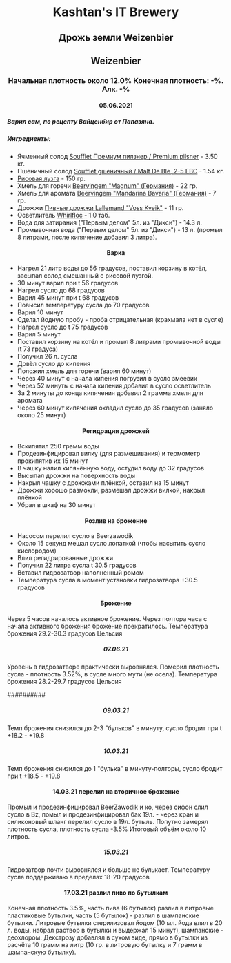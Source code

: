 <h1 align="center"> Kashtan's IT Brewery </h1>  

<h2 align="center"> Дрожь земли Weizenbier </h2>
<h2 align="center"> Weizenbier </h2>

<h3 align="center"> Начальная плотность около 12.0% Конечная плотность: -%. Алк. -%  </h3>

<h4 align="center"> 05.06.2021 </h4>

##### Варил сам, по рецепту Вайценбир от Папазяна.
##### Ингредиенты:
- Ячменный солод [Soufflet Премиум пилзнер / Premium pilsner](https://www.mirbeer.ru/catalog/pivovarenie/solod/solod_0_5_1_kg/soufflet/solod_premium_pilzner_premium_pilsner_soufflet_1_kg/) - 3.50 кг.
- Пшеничный солод [Soufflet gшеничный / Malt De Ble, 2-5 EBC](https://www.mirbeer.ru/catalog/pivovarenie/solod/solod_0_5_1_kg/soufflet/solod_pshenichniy_malt_de_ble_2_5_ebc_soufflet_1_kg/) - 1.54 кг.
- [Рисовая лузга](https://www.mirbeer.ru/catalog/pivovarenie/solod/solod_0_5_1_kg/luzga_risovaya_0_4_kg/) - 150 гр.
- Хмель для горечи [Beervingem "Magnum" (Германия)](https://www.mirbeer.ru/catalog/pivovarenie/hmel/hmel_50_100_g/hmel_beervingem_magnum_germaniya_50_g/) - 22 гр.
- Хмель для аромата [Beervingem "Mandarina Bavaria" (Германия)](https://www.mirbeer.ru/catalog/pivovarenie/hmel/hmel_50_100_g/hmel_mandarina_bavaria_germaniya_50_g/) - 7 гр.
- Дрожжи [Пивные дрожжи Lallemand "Voss Kveik"](https://www.mirbeer.ru/catalog/pivovarenie/drozhzhi/lallemand/pivnie_drozhzhi_lallemand_voss_kveik_11_g/) - 11 гр.
- Осветлитель [Whirlfloc](https://www.mirbeer.ru/catalog/pivovarenie/ingredienti/osvetliteli_piva/osvetlitel_whirlfloc_10_tabletok/) - 1.0 таб.
- Вода для затирания ("Первым делом" 5л. из "Дикси") - 14.3 л.
- Промывочная вода ("Первым делом" 5л. из "Дикси") - 13 л. (промыл 8 литрами, после кипячение добавил 3 литра).

<h4 align="center"> Варка </h4>  
    
- Нагрел 21 литр воды до 56 градусов, поставил корзину в котёл, засыпал солод смешанный с рисовой лузгой. 
- 30 минут варил при t 56 градусов
- Нагрел сусло до 68 градусов
- Варил 45 минут при t 68 градусов
- Повысил температуру сусла до 70 градусов
- Варил 10 минут
- Сделал йодную пробу - проба отрицательная (крахмала нет в сусле)
- Нагрел сусло до t 75 градусов
- Варил 5 минут
- Поставил корзину на котёл и промыл 8 литрами промывочной воды (t 73 градуса)
- Получил 26 л. сусла
- Довёл сусло до кипения
- Положил хмель для горечи (варил 60 минут)
- Через 40 минут с начала кипения погрузил в сусло змеевик 
- Через 52 минуты с начала кипения добавил в сусло осветлитель
- За 2 минуты до конца кипячения добавил 2 грамма хмеля для аромата
- Через 60 минут кипячения охладил сусло до 35 градусов (заняло около 25 минут)

<h4 align="center"> Регидрация дрожжей </h4>

- Вскипятил 250 грамм воды
- Продезинфицировал вилку (для размешивания) и термометр прокипятив их 15 минут
- В  чашку налил кипячённую воду, остудил воду до 32 градусов
- Высыпал дрожжи на поверхность воды
- Накрыл чашку с дрожжами плёнкой, оставил на 15 минут
- Дрожжи хорошо размокли, размешал дрожжи вилкой, накрыл плёнкой 
- Убрал в шкаф на 30 минут

<h4 align="center"> Розлив на брожение </h4>

- Насосом перелил сусло в Beerzawodik
- Около 15 секунд мешал сусло лопаткой (чтобы насытить сусло кислородом)
- Влил регидрированные дрожжи
- Получил 22 литра сусла t 30.5 градусов
- Вставил гидрозатвор наполненный ромом
- Температура сусла в момент установки гидрозатвора +30.5 градусов

<h4 align="center"> Брожение </h4>

Через 5 часов началось активное брожение. Через полтора часа с начала активного брожения брожение прекратилось. Температура брожения 29.2-30.3 градусов Цельсия

<h5 align="center"> 07.06.21 </h5>

Уровень в гидрозатворе практически выровнялся. Померил плотность сусла - плотность 3.52%, в сусле много мути (не осела). Температура брожения 28.2-29.7 градусов Цельсия

##########

<h5 align="center"> 09.03.21 </h5>
Темп брожения снизился до 2-3 "бульков" в минуту, сусло бродит при t +18.2 - +19.8

<h5 align="center"> 10.03.21 </h5>
Темп брожения снизился до 1 "булька" в минуту-полторы, сусло бродит при t +18.5 - +19.8

<h4 align="center">14.03.21 перелил на вторичное брожение </h4>
Промыл и продезинфицировал BeerZawodik и ко, через сифон слил сусло в Bz, помыл и продезинфицировал бак 19л. - через кран и силиконовый шланг перелил сусло в 19л. бутыль. Попутно замерял плотность сусла, плотность сусла -3.5% Итоговый объём около 10 литров.

<h5 align="center"> 15.03.21 </h5>
Гидрозатвор почти выровнялся и больше не булькает. Температуру сусла поддерживаю в пределах 18-20 градусов

<h4 align="center"> 17.03.21 разлил пиво по бутылкам </h4>

Конечная плотность 3.5%, часть пива (6 бутылок) разлил в литровые пластиковые бутылки, часть (5 бутылок) - разлил в шампанские бутылки. Литровые бутылки стерилизовал йодом (10 мл. йода влил в 20 л. воды, набрал раствор в бутылки и выдержал 15 минут), шампанские - деохлором. Декстрозу добавлял в сухом виде, прямо в бутылки из расчёта 10 грамм на литр (10 гр. в литровую бутылку и 7 грамм в шампанскую бутылку).
